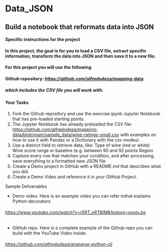 # Data_JSON
## Build a notebook that reformats data into JSON
#### Specific instructions for the project

#### In this project, the goal is for you to load a CSV file, extract specific information, transform the data into JSON and then save it to a new file.

#### For this project you will use the following 
#### Github repository: https://github.com/alfredodeza/mapping-data
##### which includes the CSV file you will work with. 

#### Your Tasks

1. Fork the Github repository and use the exercise.ipynb Jupyter Notebook that has pre-loaded starting points.
2. The Jupyter Notebook has already preloaded the  CSV file: https://github.com/alfredodeza/mapping-data/blob/main/sample_data/wine-ratings-small.csv with examples on how to use it with Pandas or a Dictionary with the csv modeul.
3. Use a distinct field to retrieve data, like:
   Type of wine (red or white)
   Wine score range or baseline (e.g. between 90 and 92 points
   Region
4. Capture every row that matches your condition, and after processing, save everything to a formatted new JSON file
5. Create a Demo project in GitHub with a README.md that describes what you did.
6. Create a Demo Video and reference it in your GitHub Project.

Sample Deliverables
* Demo video. Here is an example video you can refer tothat explains Python decorators

###### https://www.youtube.com/watch?v=rSRT_eRTBIM&feature=youtu.be

* GitHub repo. Here is a complete example of the Github repo you can build with the YouTube Video inside.

###### https://github.com/alfredodeza/argparse-python-cli

